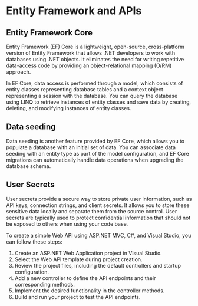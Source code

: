 # Entity Framework and APIs

## Entity Framework Core

Entity Framework (EF) Core is a lightweight, open-source, cross-platform version of Entity Framework that allows .NET developers to work with databases using .NET objects. 
It eliminates the need for writing repetitive data-access code by providing an object-relational mapping (O/RM) approach.

In EF Core, data access is performed through a model, which consists of entity classes representing database tables and a context object representing a session with the database. 
You can query the database using LINQ to retrieve instances of entity classes and save data by creating, deleting, and modifying instances of entity classes.

## Data seeding
Data seeding is another feature provided by EF Core, which allows you to populate a database with an initial set of data. 
You can associate data seeding with an entity type as part of the model configuration, and EF Core migrations can automatically handle data operations when upgrading the database schema.


## User Secrets
User secrets provide a secure way to store private user information, such as API keys, connection strings, and client secrets.
It allows you to store these sensitive data locally and separate them from the source control. User secrets are typically used to
protect confidential information that should not be exposed to others when using your code base.

To create a simple Web API using ASP.NET MVC, C#, and Visual Studio, you can follow these steps:

1. Create an ASP.NET Web Application project in Visual Studio.
2. Select the Web API template during project creation.
3. Review the project files, including the default controllers and startup configuration.
4. Add a new controller to define the API endpoints and their corresponding methods.
5. Implement the desired functionality in the controller methods.
6. Build and run your project to test the API endpoints.
